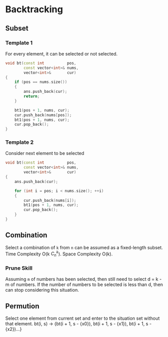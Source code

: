 # Backtracking
## Subset
### Template 1
For every element, it can be selected or not selected.
``` cpp
void bt(const int          pos,
        const vector<int>& nums,
        vector<int>&       cur)
{
    if (pos == nums.size())
    {
        ans.push_back(cur);
        return;
    }

    bt1(pos + 1, nums, cur);
    cur.push_back(nums[pos]);
    bt1(pos + 1, nums, cur);
    cur.pop_back();
}
```

### Template 2
Consider next element to be selected
``` cpp
void bt(const int          pos,
        const vector<int>& nums,
        vector<int>&       cur)
{
    ans.push_back(cur);

    for (int i = pos; i < nums.size(); ++i)
    {
        cur.push_back(nums[i]);
        bt1(pos + 1, nums, cur);
        cur.pop_back();
    }
}
```

## Combination
Select a combination of `k` from `n` can be assumed as a fixed-length subset.  
Time Complexity O(k $C_n^k$). Space Complexity O(k).
### Prune Skill
Assuming `m` of numbers has been selected, then still need to select d = k - m of numbers.
If the number of numbers to be selected is less than d, then can stop considering this situation.

## Permution
Select one element from current set and enter to the situation set without that element.
bt(i, s) -> {bt(i + 1, s - {x0}), bt(i + 1, s - {x1}), bt(i + 1, s - {x2})...}
